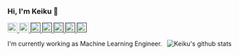 ### Hi, I'm Keiku 👋 

<p>
  <a href="https://github.com/Keiku?tab=followers"> <img src="https://img.shields.io/github/stars/Keiku?label=Stars&style=for-the-badge" height="22px" alt="github follow" /> </a>
  <a href="mailto:kuroyanagi.keiichi@gmail.com"> <img src="https://img.shields.io/badge/Gmail-%23D14836.svg?&style=for-the-badge&logo=gmail&logoColor=white" height="22px" alt="Email">
  <a href=""> <img src="https://img.shields.io/badge/Major-Physics-black?style=for-the-badge&logo=ABB%20RobotStudio&logoColor=ffffff" height="22px"> </a>
  <a href=""> <img src="https://img.shields.io/badge/python-3670A0?style=for-the-badge&logo=python&logoColor=ffdd54" height="22px"> </a>
  <a href=""> <img src="https://img.shields.io/badge/PyTorch-%23EE4C2C.svg?style=for-the-badge&logo=PyTorch&logoColor=white" height="22px"> </a>
  <a href=""> <img src="https://img.shields.io/badge/-Lightning-792ee5?logo=pytorchlightning&logoColor=white" height="22px"> </a>
  <a href=""> <img src="https://img.shields.io/badge/pycharm-143?style=for-the-badge&logo=pycharm&logoColor=black&color=black&labelColor=green" height="22px"> </a>
</p>

<img align="right" src="https://github-readme-stats.vercel.app/api?username=Keiku&theme=swift&show_icons=true&bg_color=ffffff&hide_title=true&hide=prs&include_all_commits=true&count_private=true" alt="Keiku's github stats"/>

I'm currently working as Machine Learning Engineer.

<!--
**Keiku/Keiku** is a ✨ _special_ ✨ repository because its `README.md` (this file) appears on your GitHub profile.

Here are some ideas to get you started:

- 🔭 I’m currently working on ...
- 🌱 I’m currently learning ...
- 👯 I’m looking to collaborate on ...
- 🤔 I’m looking for help with ...
- 💬 Ask me about ...
- 📫 How to reach me: ...
- 😄 Pronouns: ...
- ⚡ Fun fact: ...
-->
